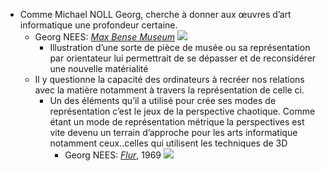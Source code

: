 - Comme Michael NOLL Georg, cherche à donner aux œuvres d’art informatique une profondeur certaine.
	- Georg NEES: [*Max Bense Museum*](http://dada.compart-bremen.de/item/artwork/1268) ![](http://dada.compart-bremen.de/imageUploads/medium/bense_nees.jpg)
		- Illustration d’une sorte de pièce de musée ou sa représentation par orientateur lui permettrait de se dépasser et de reconsidérer une nouvelle matérialité
	- Il y questionne la capacité des ordinateurs à recréer nos relations avec la matière notamment à travers la représentation de celle ci.
		- Un des éléments qu’il a utilisé pour crée ses modes de représentation c’est le jeux de la perspective chaotique. Comme étant un mode de représentation métrique la perspectives est vite devenu un terrain d’approche pour les arts informatique notamment ceux..celles qui utilisent les techniques de 3D
			- Georg NEES: [*Flur*](http://dada.compart-bremen.de/item/artwork/378), 1969 ![](http://dada.compart-bremen.de/imageUploads/medium/02aNeesFlur69_2kx2k.jpg)